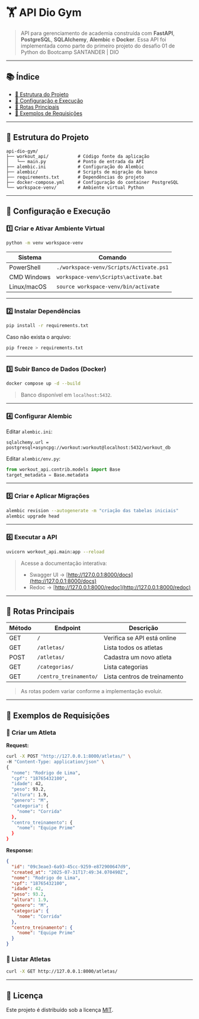 # 🏋️ API Dio Gym

&#x20;   &#x20;

> API para gerenciamento de academia construída com **FastAPI**, **PostgreSQL**, **SQLAlchemy**, **Alembic** e **Docker**.
Essa API foi implementada como parte do primeiro projeto do desafio 01 de Python do Bootcamp SANTANDER | DIO
---

## 📚 Índice

- [📁 Estrutura do Projeto](#-estrutura-do-projeto)
- [🚀 Configuração e Execução](#-configuração-e-execução)
- [📌 Rotas Principais](#-rotas-principais)
- [🧪 Exemplos de Requisições](#-exemplos-de-requisições)

---

## 📁 Estrutura do Projeto

```
api-dio-gym/
├── workout_api/           # Código fonte da aplicação
│   └── main.py            # Ponto de entrada da API
├── alembic.ini            # Configuração do Alembic
├── alembic/               # Scripts de migração do banco
├── requirements.txt       # Dependências do projeto
├── docker-compose.yml     # Configuração do container PostgreSQL
└── workspace-venv/        # Ambiente virtual Python
```

---

## 🚀 Configuração e Execução

### 1️⃣ Criar e Ativar Ambiente Virtual

```bash
python -m venv workspace-venv
```

| Sistema     | Comando                                 |
| ----------- | --------------------------------------- |
| PowerShell  | `./workspace-venv/Scripts/Activate.ps1` |
| CMD Windows | `workspace-venv\Scripts\activate.bat`   |
| Linux/macOS | `source workspace-venv/bin/activate`    |

---

### 2️⃣ Instalar Dependências

```bash
pip install -r requirements.txt
```

Caso não exista o arquivo:

```bash
pip freeze > requirements.txt
```

---

### 3️⃣ Subir Banco de Dados (Docker)

```bash
docker compose up -d --build
```

> Banco disponível em `localhost:5432`.

---

### 4️⃣ Configurar Alembic

Editar `alembic.ini`:

```
sqlalchemy.url = postgresql+asyncpg://workout:workout@localhost:5432/workout_db
```

Editar `alembic/env.py`:

```python
from workout_api.contrib.models import Base
target_metadata = Base.metadata
```

---

### 5️⃣ Criar e Aplicar Migrações

```bash
alembic revision --autogenerate -m "criação das tabelas iniciais"
alembic upgrade head
```

---

### 6️⃣ Executar a API

```bash
uvicorn workout_api.main:app --reload
```

> Acesse a documentação interativa:
>
> - Swagger UI → [http://127.0.0.1:8000/docs](http://127.0.0.1:8000/docs)
> - Redoc → [http://127.0.0.1:8000/redoc](http://127.0.0.1:8000/redoc)

---

## 📌 Rotas Principais

| Método | Endpoint               | Descrição                    |
| ------ | ---------------------- | ---------------------------- |
| GET    | `/`                    | Verifica se API está online  |
| GET    | `/atletas/`            | Lista todos os atletas       |
| POST   | `/atletas/`            | Cadastra um novo atleta      |
| GET    | `/categorias/`         | Lista categorias             |
| GET    | `/centro_treinamento/` | Lista centros de treinamento |

> As rotas podem variar conforme a implementação evoluir.

---

## 🧪 Exemplos de Requisições

### 🔹 Criar um Atleta

**Request:**

```bash
curl -X POST "http://127.0.0.1:8000/atletas/" \
-H "Content-Type: application/json" \
{
  "nome": "Rodrigo de Lima",
  "cpf": "18765432100",
  "idade": 42,
  "peso": 93.2,
  "altura": 1.9,
  "genero": "M",
  "categoria": {
    "nome": "Corrida"
  },
  "centro_treinamento": {
    "nome": "Equipe Prime"
  }
}
```

**Response:**

```json
{
  "id": "09c3eae3-6a93-45cc-9259-e872900647d9",
  "created_at": "2025-07-31T17:49:34.070490Z",
  "nome": "Rodrigo de Lima",
  "cpf": "18765432100",
  "idade": 42,
  "peso": 93.2,
  "altura": 1.9,
  "genero": "M",
  "categoria": {
    "nome": "Corrida"
  },
  "centro_treinamento": {
    "nome": "Equipe Prime"
  }
}
```

### 🔹 Listar Atletas

```bash
curl -X GET http://127.0.0.1:8000/atletas/
```

---


## 📜 Licença

Este projeto é distribuído sob a licença [MIT](LICENSE).


